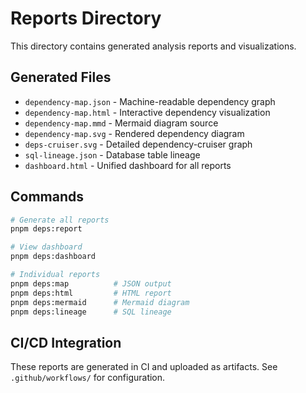 # Reports Directory

This directory contains generated analysis reports and visualizations.

## Generated Files

- `dependency-map.json` - Machine-readable dependency graph
- `dependency-map.html` - Interactive dependency visualization
- `dependency-map.mmd` - Mermaid diagram source
- `dependency-map.svg` - Rendered dependency diagram
- `deps-cruiser.svg` - Detailed dependency-cruiser graph
- `sql-lineage.json` - Database table lineage
- `dashboard.html` - Unified dashboard for all reports

## Commands

```bash
# Generate all reports
pnpm deps:report

# View dashboard
pnpm deps:dashboard

# Individual reports
pnpm deps:map          # JSON output
pnpm deps:html         # HTML report
pnpm deps:mermaid      # Mermaid diagram
pnpm deps:lineage      # SQL lineage
```

## CI/CD Integration

These reports are generated in CI and uploaded as artifacts.
See `.github/workflows/` for configuration.
